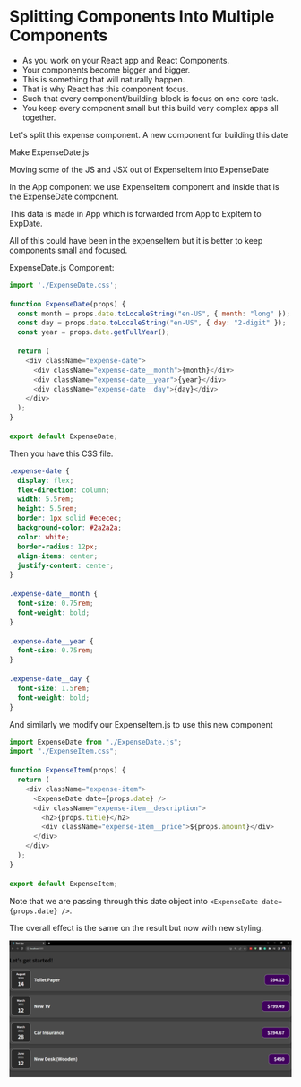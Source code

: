 # Splitting Components Into Multiple Components

* As you work on your React app and React Components.
* Your components become bigger and bigger. 
* This is something that will naturally happen. 
* That is why React has this component focus. 
* Such that every component/building-block is focus on one core task. 
* You keep every component small but this build very complex apps all together.

Let's split this expense component. A new component for building this date

Make ExpenseDate.js

Moving some of the JS and JSX out of ExpenseItem into ExpenseDate

In the App component we use ExpenseItem component and inside that is the ExpenseDate component.

This data is made in App which is forwarded from App to ExpItem to ExpDate.

All of this could have been in the expenseItem but it is better to keep components small and focused.

ExpenseDate.js Component:

```js
import './ExpenseDate.css';

function ExpenseDate(props) {
  const month = props.date.toLocaleString("en-US", { month: "long" });
  const day = props.date.toLocaleString("en-US", { day: "2-digit" });
  const year = props.date.getFullYear();

  return (
    <div className="expense-date">
      <div className="expense-date__month">{month}</div>
      <div className="expense-date__year">{year}</div>
      <div className="expense-date__day">{day}</div>
    </div>
  );
}

export default ExpenseDate;
```

Then you have this CSS file.

```css
.expense-date {
  display: flex;
  flex-direction: column;
  width: 5.5rem;
  height: 5.5rem;
  border: 1px solid #ececec;
  background-color: #2a2a2a;
  color: white;
  border-radius: 12px;
  align-items: center;
  justify-content: center;
}

.expense-date__month {
  font-size: 0.75rem;
  font-weight: bold;
}

.expense-date__year {
  font-size: 0.75rem;
}

.expense-date__day {
  font-size: 1.5rem;
  font-weight: bold;
}
```

And similarly we modify our ExpenseItem.js to use this new component

```js
import ExpenseDate from "./ExpenseDate.js";
import "./ExpenseItem.css";

function ExpenseItem(props) {
  return (
    <div className="expense-item">
      <ExpenseDate date={props.date} />
      <div className="expense-item__description">
        <h2>{props.title}</h2>
        <div className="expense-item__price">${props.amount}</div>
      </div>
    </div>
  );
}

export default ExpenseItem;
```

Note that we are passing through this date object into `<ExpenseDate date={props.date} />`.

The overall effect is the same on the result but now with new styling.

![expense_date_output image](https://github.com/HarrisonWelch/ReactTheCompleteGuide2023/blob/main/Screenshots/expense_date_output.png)

